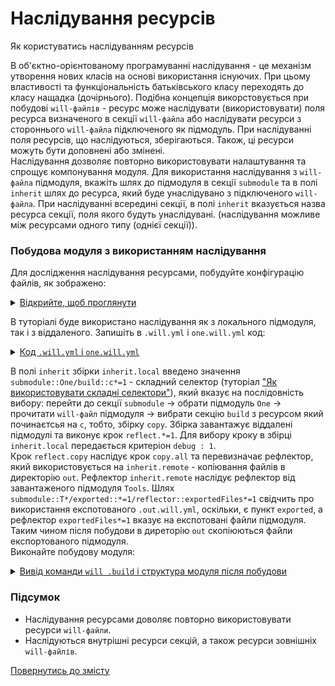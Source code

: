 
# Наслідування ресурсів

Як користуватись наслідуванням ресурсів

В об'єктно-орієнтованому програмуванні наслідування - це механізм утворення нових класів на основі використання існуючих. При цьому властивості та функціональність батьківського класу переходять до класу нащадка (дочірнього). Подібна концепція викорстовується при побудові `will-файлів` - ресурс може наслідувати (використовувати) поля ресурса визначеного в секції `will-файла` або наслідувати ресурси з стороннього `will-файла` підключеного як підмодуль. При наслідуванні поля ресурсів, що наслідуються, зберігаються. Також, ці ресурси можуть бути доповнені або змінені.  
Наслідування дозволяє повторно використовувати налаштування та спрощує компонування модуля. Для використання наслідування з `will-файла` підмодуля, вкажіть шлях до підмодуля в секції `submodule` та в полі `inherit` шлях до ресурса, який буде унаслідувано з підключеного `will-файла`. При наслідуванні всередині секції, в полі `inherit` вказується назва ресурса секції, поля якого будуть унаслідувані. (наслідування можливе між ресурсами одного типу (однієї секції)).   

### Побудова модуля з використанням наслідування
Для дослідження наслідування ресурсами, побудуйте конфігурацію файлів, як зображено:

<details>
  <summary><u>Відкрийте, щоб проглянути</u></summary>

```

inheritability
      ├── one
      │    └── one.will.yml
      └── .will.yml

```

</details>

В туторіалі буде використано наслідування як з локального підмодуля, так і з віддаленого. Запишіть в `.will.yml` i `one.will.yml` код:

<details>
  <summary><u>Код <code>.will.yml</code> i <code>one.will.yml</code></u></summary>
<p>Помістіть в <code>.will.yml</code></p>

```yaml
about :

  name : inheritability
  description : "To use resources inheritability"
  version : 0.0.1

path :

  out : 'out'

submodule :

   One : ./one/one.will.yml
   Tools : git+https:///github.com/Wandalen/wTools.git/out/wTools#master

reflector :

  inherit.remote:
    inherit : submodule::T*/exported::*=1/reflector::exportedFiles*=1
    dst:
      filePath: path::out
    criterion:
      debug: [ 0,1 ]

step :

  copy.all :
    inherit : predefined.reflect
    reflector : reflector::reflect.*
    criterion:
      debug: [ 0,1 ]

  reflect.copy :
    inherit : copy*
    reflector : reflector::inherit.*=1
    criterion:
      debug: 1

build :

  inherit.local :
    inherit: submodule::One/build::c*=1
    criterion :
      default : 1
      debug : 1

```

<p>Помістіть в <code>one.will.yml</code></p>

```yaml
build :

  copy :
    criterion :
      debug : [ 0,1 ]
    steps :
      - submodules.download
      - reflect.*=1

```

</details>

В полі `inherit` збірки `inherit.local` введено значення `submodule::One/build::c*=1` - складний селектор (туторіал ["Як використовувати складні селектори"](HowToUseComplexSelector.md)), який вказує на послідовність вибору: перейти до секції `submodule` -> обрати підмодуль `One` -> прочитати `will-файл` підмодуля -> вибрати секцію `build` з ресурсом який починаєтсья на `c`, тобто, збірку `copy`. Збірка завантажує віддалені підмодулі та виконує крок `reflect.*=1`. Для вибору кроку в збірці `inherit.local` передається критеріон `debug : 1`.  
Крок `reflect.copy` наслідує крок `copy.all` та перевизначає рефлектор, який використовується на `inherit.remote` - копіювання файлів в директорію `out`. Рефлектор `inherit.remote` наслідує рефлектор від завантаженого підмодуля `Tools`. Шлях `submodule::T*/exported::*=1/reflector::exportedFiles*=1` свідчить про використання експотованого `.out.will.yml`, оскільки, є пункт `exported`, а рефлектор `exportedFiles*=1` вказує на експотовані файли підмодуля. Таким чином після побудови в диреторію `out` скопіюються файли експортованого підмодуля.  
Виконайте побудову модуля:  

<details>
  <summary><u>Вивід команди <code>will .build</code> і структура модуля після побудови</u></summary>

```
[user@user ~]$ will .build
...
  Building inherit.local
     . Read : /path_to_file/.module/Tools/out/wTools.out.will.yml
     + module::Tools was downloaded in 13.797s
   + 1/2 submodule(s) of module::inherit were downloaded in 13.803s
   + reflect.copy.debug reflected 56 files /path_to_file/ : out <- .module/Tools/proto in 1.809s
  Built inherit.local in 15.695s

```

<p>Структура модуля після експорту</p>

```
inheritability
      ├── .module
      │       └── Tools
      ├── one
      │    └── one.will.yml
      ├── out
      │    └── dwtools
      └── .will.yml

```

</details>

### Підсумок  
- Наслідування ресурсами доволяє повторно використовувати ресурси `will-файли`.
- Наслідуються внутрішні ресурси секцій, а також ресурси зовнішніх `will-файлів`.

[Повернутись до змісту](../README.md#tutorials)

